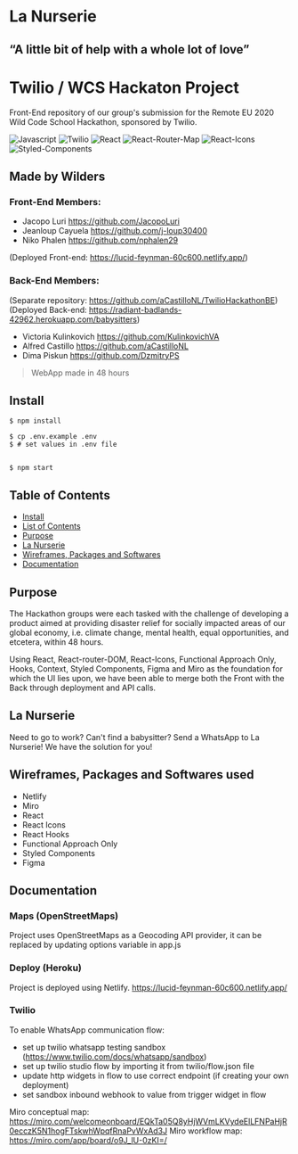 # La Nurserie

## “A little bit of help with a whole lot of love”

# Twilio / WCS Hackaton Project

Front-End repository of our group's submission for the Remote EU 2020 Wild Code School Hackathon, sponsored by Twilio.

![Javascript](https://aleen42.github.io/badges/src/javascript.svg)
![Twilio](https://img.shields.io/badge/API-twilio-red)
![React](https://img.shields.io/badge/React-blue)
![React-Router-Map](https://img.shields.io/badge/JS-Router%20Router%20Dom-green)
![React-Icons](https://img.shields.io/badge/JS-React%20Icons-Purple)
![Styled-Components](https://img.shields.io/badge/CSS-Styled%20Components-Pink)

## Made by Wilders

### Front-End Members:

- Jacopo Luri https://github.com/JacopoLuri
- Jeanloup Cayuela https://github.com/j-loup30400
- Niko Phalen https://github.com/nphalen29

(Deployed Front-end: https://lucid-feynman-60c600.netlify.app/)

### Back-End Members:

(Separate repository: https://github.com/aCastilloNL/TwilioHackathonBE)
(Deployed Back-end: https://radiant-badlands-42962.herokuapp.com/babysitters)

- Victoria Kulinkovich https://github.com/KulinkovichVA
- Alfred Castillo https://github.com/aCastilloNL
- Dima Piskun https://github.com/DzmitryPS

> WebApp made in 48 hours

## Install

```
$ npm install

$ cp .env.example .env
$ # set values in .env file


$ npm start

```

## Table of Contents

- [Install](#install)
- [List of Contents](#list-of-contents)
- [Purpose](#purpose)
- [La Nurserie](#la-nurserie)
- [Wireframes, Packages and Softwares](#wireframes-packages-and-softwares-used)
- [Documentation](#documentation)

## Purpose

The Hackathon groups were each tasked with the challenge of developing a product aimed at providing disaster relief for socially impacted areas of our global economy, i.e. climate change, mental health, equal opportunities, and etcetera, within 48 hours.

Using React, React-router-DOM, React-Icons, Functional Approach Only, Hooks, Context, Styled Components, Figma and Miro as the foundation for which the UI lies upon, we have been able to merge both the Front with the Back through deployment and API calls.


## La Nurserie

Need to go to work? Can't find a babysitter? Send a WhatsApp to La Nurserie! We have the solution for you!

## Wireframes, Packages and Softwares used

- Netlify
- Miro
- React
- React Icons
- React Hooks
- Functional Approach Only
- Styled Components
- Figma

## Documentation


### Maps (OpenStreetMaps)

Project uses OpenStreetMaps as a Geocoding API provider, it can be replaced by updating options variable in app.js

### Deploy (Heroku)

Project is deployed using Netlify. https://lucid-feynman-60c600.netlify.app/

### Twilio

To enable WhatsApp communication flow:

- set up twilio whatsapp testing sandbox (https://www.twilio.com/docs/whatsapp/sandbox)
- set up twilio studio flow by importing it from twilio/flow.json file
- update http widgets in flow to use correct endpoint (if creating your own deployment)
- set sandbox inbound webhook to value from trigger widget in flow

Miro conceptual map: https://miro.com/welcomeonboard/EQkTa05Q8yHjWVmLKVydeElLFNPaHjR0ecczK5N1hogFTskwhWpqfRnaPvWxAd3J
Miro workflow map: https://miro.com/app/board/o9J_lU-0zKI=/

